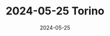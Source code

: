 ---
title: "2024-05-25 Torino"
date: 2024-05-25
layout: "gallery/single" 
resources:
  - src: DSC01999.jpg
    params:
      cover: true
build:
  publishResources: true
draft: false
---
